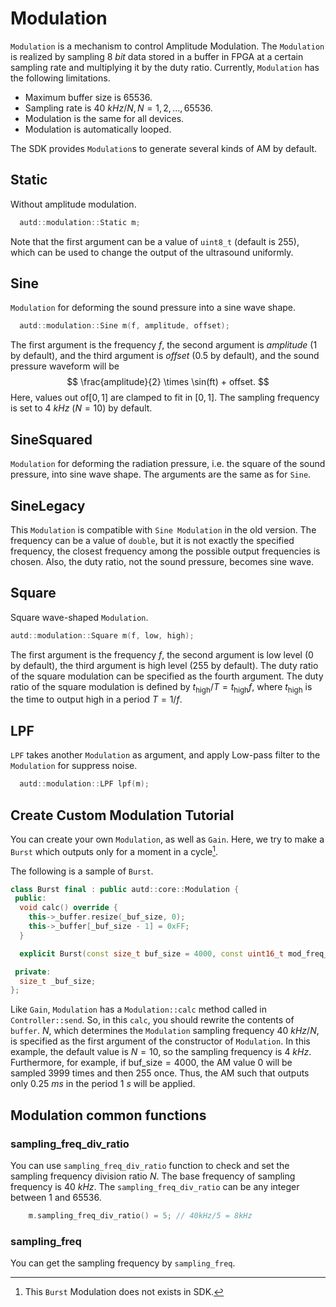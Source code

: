 # Modulation

`Modulation` is a mechanism to control Amplitude Modulation.
The `Modulation` is realized by sampling $\SI{8}{bit}$ data stored in a buffer in FPGA at a certain sampling rate and multiplying it by the duty ratio.
Currently, `Modulation` has the following limitations.

* Maximum buffer size is 65536.
* Sampling rate is $\SI{40}{kHz}/N, N=1,2,... ,65536$.
* Modulation is the same for all devices.
* Modulation is automatically looped.

The SDK provides `Modulation`s to generate several kinds of AM by default.

## Static

Without amplitude modulation.

```cpp
  autd::modulation::Static m;
```

Note that the first argument can be a value of `uint8_t` (default is 255), which can be used to change the output of the ultrasound uniformly.

## Sine

`Modulation` for deforming the sound pressure into a sine wave shape.
```cpp
  autd::modulation::Sine m(f, amplitude, offset); 
```

The first argument is the frequency $f$, the second argument is $amplitude$ (1 by default), and the third argument is $offset$ (0.5 by default), and the sound pressure waveform will be
$$
    \frac{amplitude}{2} \times \sin(ft) + offset.
$$
Here, values out of$[0,1]$ are clamped to fit in $[0,1]$.
The sampling frequency is set to $\SI{4}{kHz}$ ($N=10$) by default.

## SineSquared

`Modulation` for deforming the radiation pressure, i.e. the square of the sound pressure, into sine wave shape.
The arguments are the same as for `Sine`.

## SineLegacy

This `Modulation` is compatible with `Sine Modulation` in the old version.
The frequency can be a value of `double`, but it is not exactly the specified frequency, the closest frequency among the possible output frequencies is chosen.
Also, the duty ratio, not the sound pressure, becomes sine wave.

## Square

Square wave-shaped `Modulation`.

```cpp
autd::modulation::Square m(f, low, high); 
```
The first argument is the frequency $f$, the second argument is low level (0 by default), the third argument is high level (255 by default).
The duty ratio of the square modulation can be specified as the fourth argument.
The duty ratio of the square modulation is defined by $t_\text{high}/T = t_\text{high}f$, where $t_\text{high}$ is the time to output high in a period $T=1/f$.

## LPF

`LPF` takes another `Modulation` as argument, and apply Low-pass filter to the `Modulation` for suppress noise.

```cpp
  autd::modulation::LPF lpf(m); 
```


## Create Custom Modulation Tutorial

You can create your own `Modulation`, as well as `Gain`.
Here, we try to make a `Burst` which outputs only for a moment in a cycle[^fn_burst].

The following is a sample of `Burst`.
```cpp
class Burst final : public autd::core::Modulation {
 public:
  void calc() override {
    this->_buffer.resize(_buf_size, 0);
    this->_buffer[_buf_size - 1] = 0xFF;
  }

  explicit Burst(const size_t buf_size = 4000, const uint16_t mod_freq_div = 10) : Modulation(mod_freq_div), _buf_size(buf_size) {}

 private:
  size_t _buf_size;
};
```

Like `Gain`, `Modulation` has a `Modulation::calc` method called in `Controller::send`.
So, in this `calc`, you should rewrite the contents of `buffer`.
$N$, which determines the `Modulation` sampling frequency $\SI{40}{kHz}/N$, is specified as the first argument of the constructor of `Modulation`.
In this example, the default value is $N=10$, so the sampling frequency is $\SI{4}{kHz}$.
Furthermore, for example, if $\text{buf\_size}=4000$, the AM value $0$ will be sampled $3999$ times and then $255$ once.
Thus, the AM such that outputs only $\SI{0.25}{ms}$ in the period $\SI{1}{s}$ will be applied.

## Modulation common functions

### sampling_freq_div_ratio

You can use `sampling_freq_div_ratio` function to check and set the sampling frequency division ratio $N$.
The base frequency of sampling frequency is $\SI{40}{kHz}$.
The `sampling_freq_div_ratio` can be any integer between 1 and 65536.

```cpp
    m.sampling_freq_div_ratio() = 5; // 40kHz/5 = 8kHz
```

### sampling_freq

You can get the sampling frequency by `sampling_freq`.

[^fn_burst]: This `Burst` Modulation does not exists in SDK.
